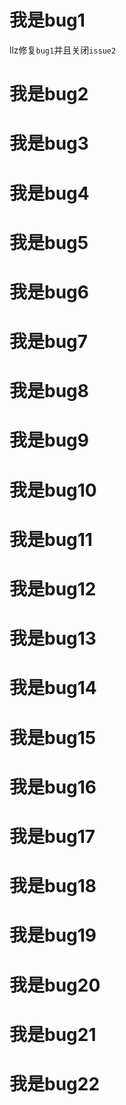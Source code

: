 # 我是bug1
llz修复`bug1`并且关闭`issue2`
# 我是bug2

# 我是bug3

# 我是bug4

# 我是bug5

# 我是bug6

# 我是bug7

# 我是bug8

# 我是bug9

# 我是bug10

# 我是bug11

# 我是bug12

# 我是bug13

# 我是bug14

# 我是bug15

# 我是bug16

# 我是bug17

# 我是bug18

# 我是bug19

# 我是bug20

# 我是bug21

# 我是bug22
